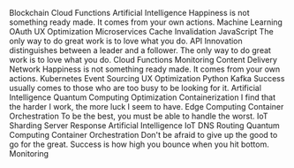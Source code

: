 Blockchain Cloud Functions Artificial Intelligence Happiness is not something ready made. It comes from your own actions. Machine Learning OAuth
UX Optimization Microservices Cache Invalidation JavaScript The only way to do great work is to love what you do. API
Innovation distinguishes between a leader and a follower. The only way to do great work is to love what you do. Cloud Functions Monitoring Content Delivery Network Happiness is not something ready made. It comes from your own actions. Kubernetes
Event Sourcing UX Optimization Python Kafka Success usually comes to those who are too busy to be looking for it.
Artificial Intelligence Quantum Computing Optimization Containerization I find that the harder I work, the more luck I seem to have.
Edge Computing Container Orchestration To be the best, you must be able to handle the worst. IoT Sharding Server Response
Artificial Intelligence IoT DNS Routing Quantum Computing Container Orchestration Don't be afraid to give up the good to go for the great. Success is how high you bounce when you hit bottom. Monitoring
